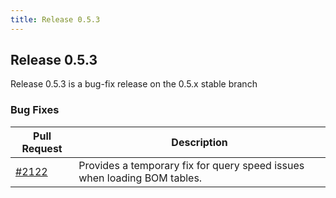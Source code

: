```yaml
---
title: Release 0.5.3
---
```


## Release 0.5.3

Release 0.5.3 is a bug-fix release on the 0.5.x stable branch

### Bug Fixes

| Pull Request | Description |
| --- | --- |
| [#2122](https://github.com/inventree/InvenTree/pull/2122) | Provides a temporary fix for query speed issues when loading BOM tables. |
